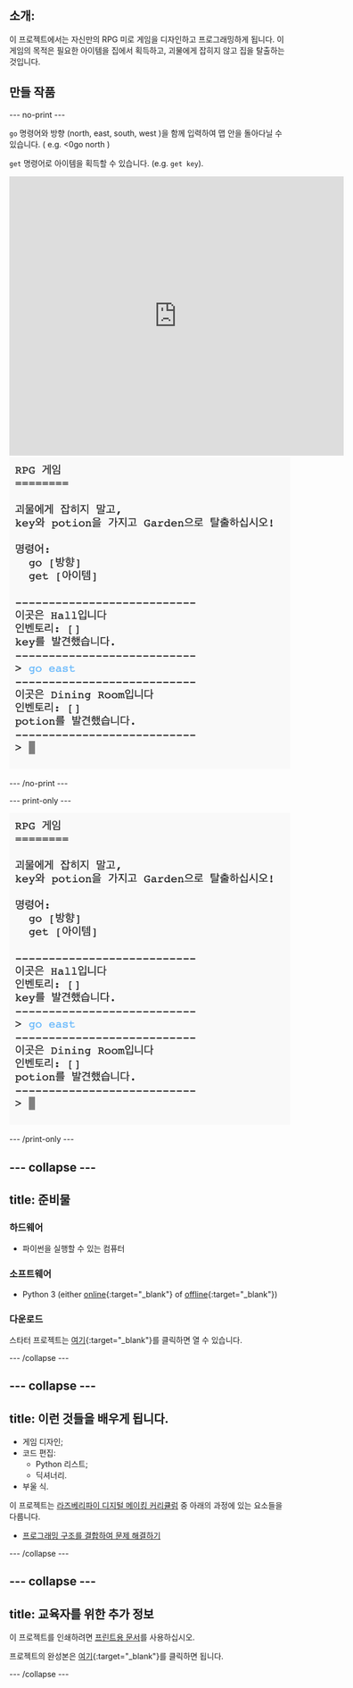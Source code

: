 ## 소개:

이 프로젝트에서는 자신만의 RPG 미로 게임을 디자인하고 프로그래밍하게 됩니다. 이 게임의 목적은 필요한 아이템을 집에서 획득하고, 괴물에게 잡히지 않고 집을 탈출하는 것입니다.

## 만들 작품

\--- no-print \---

`go` 명령어와 방향 (north, east, south, west )을 함께 입력하여 맵 안을 돌아다닐 수 있습니다. ( e.g. <0go north</code> )

`get` 명령어로 아이템을 획득할 수 있습니다. (e.g. `get key`).

<div class="trinket">
  <iframe src="https://trinket.io/embed/python/d06adeb527?outputOnly=true&start=result" width="600" height="500" frameborder="0" marginwidth="0" marginheight="0" allowfullscreen>
  </iframe>
  <img src="images/rpg-finished.png">
</div>

\--- /no-print \---

\--- print-only \---

![완료 된 프로젝트](images/rpg-finished.png)

\--- /print-only \---

## \--- collapse \---

## title: 준비물

### 하드웨어

+ 파이썬을 실행할 수 있는 컴퓨터

### 소프트웨어

+ Python 3 (either [online](https://trinket.io/){:target="_blank"} of [offline](https://www.python.org/downloads/){:target="_blank"})

### 다운로드

스타터 프로젝트는 [여기](http://rpf.io/p/en/rpg-go){:target="_blank"}를 클릭하면 열 수 있습니다.

\--- /collapse \---

## \--- collapse \---

## title: 이런 것들을 배우게 됩니다.

+ 게임 디자인;
+ 코드 편집: 
    + Python 리스트;
    + 딕셔너리.
+ 부울 식.

이 프로젝트는 [라즈베리파이 디지털 메이킹 커리큘럼](http://rpf.io/curriculum) 중 아래의 과정에 있는 요소들을 다룹니다.

+ [프로그래밍 구조를 결합하여 문제 해결하기](https://www.raspberrypi.org/curriculum/programming/builder)

\--- /collapse \---

## \--- collapse \---

## title: 교육자를 위한 추가 정보

이 프로젝트를 인쇄하려면 [프린트용 문서](https://projects.raspberrypi.org/en/projects/rpg/print)를 사용하십시오.

프로젝트의 완성본은 [여기](http://rpf.io/p/en/rpg-get){:target="_blank"}를 클릭하면 됩니다.

\--- /collapse \---